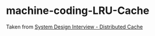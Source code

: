 # machine-coding-LRU-Cache
Taken from [System Design Interview - Distributed Cache](https://www.youtube.com/watch?v=iuqZvajTOyA&ab_channel=SystemDesignInterview)
